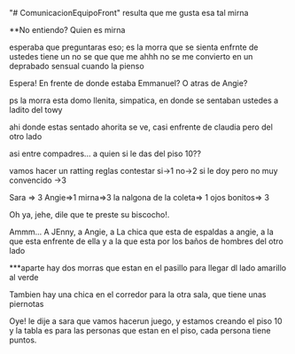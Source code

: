 "# ComunicacionEquipoFront" 
resulta que me gusta esa tal mirna
 

 **No entiendo?
 Quien es mirna

 esperaba que preguntaras eso; es la morra que se sienta enfrnte de ustedes
 tiene un no se que que me ahhh no se me convierto en un deprabado sensual cuando la pienso

 Espera! En frente de donde estaba Emmanuel?
 O atras de Angie?

 ps la morra esta domo llenita, simpatica, en donde se sentaban ustedes a ladito del towy

 ahi donde estas sentado ahorita se ve, casi enfrente de claudia pero del otro lado


asi entre compadres... a quien si le das del piso 10??


vamos hacer un ratting 
reglas contestar 
si->1 
no->2
si le doy pero no muy convencido ->3


Sara => 3
Angie=>1
mirna=>3
la nalgona de la coleta=> 1
ojos bonitos=> 3

Oh ya, jehe, dile que te preste su biscocho!.

Ammm... A JEnny, a Angie, a La chica que esta de espaldas a angie, a la que esta enfrente de ella y a la que esta por los baños de hombres del otro lado 

***aparte hay dos morras que estan en el pasillo para llegar dl lado amarillo al verde

Tambien hay una chica en el corredor para la otra sala, que tiene unas piernotas 



Oye! le dije a sara que vamos hacerun juego, y estamos creando el piso 10 y la tabla es para las personas que estan en el piso, cada persona tiene puntos.